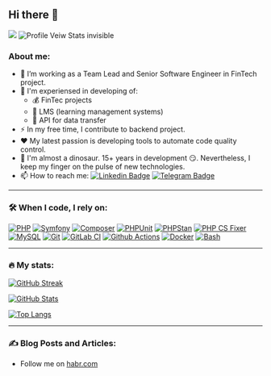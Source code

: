 ## Hi there 👋


![](https://hit.yhype.me/github/profile?user_id=8513062)
![Profile Veiw Stats invisible](https://komarev.com/ghpvc/?username=Aeliot-Tm&style=pixel)
<!-- ![Profile Veiw Stats visible ](https://komarev.com/ghpvc/?username=Aeliot-Tm&color=999999&text_color=999999&label_color=999999) -->

### About me:
- :telescope: I’m working as a Team Lead and Senior Software Engineer in FinTech project.
- 💪 I'm experiensed in developing of:
  - 💰 FinTec projects 
  - 🏫 LMS (learning management systems)
  - 💢 API for data transfer
- :zap: In my free time, I contribute to backend project.
- ❤ My latest passion is developing tools to automate code quality control.
- :seedling: I'm almost a dinosaur. 15+ years in development 😏. Nevertheless, I keep my finger on the pulse of new technologies.
- :mailbox: How to reach me:
  [![Linkedin Badge](https://img.shields.io/badge/Anatoly_Melnikov-2CA5E0?style=flat&logo=Linkedin&logoColor=white)](https://www.linkedin.com/in/anatoliy-melnikov/)
  [![Telegram Badge](https://img.shields.io/badge/aeliot-2CA5E0?style=flat-squeare&logo=telegram&logoColor=white)](https://t.me/aetoliy)

---

### :hammer_and_wrench: When I code, I rely on:

[![PHP](https://img.shields.io/badge/-PHP-777bb3?style=flat-square&logo=php&logoColor=white)](https://www.php.net/)
[![Symfony](https://img.shields.io/badge/-Symfony-black?style=flat-square&logo=symfony&logoColor=white)](https://symfony.com/)
[![Composer](https://img.shields.io/badge/-Composer-6F4F28?style=flat-square&logo=composer&logoColor=white)](https://getcomposer.org/)
[![PHPUnit](https://img.shields.io/badge/-PHPUnit-black?style=flat-square&logo=phpunit&logoColor=white)](https://phpunit.de/)
[![PHPStan](https://img.shields.io/badge/-PHPStan-black?style=flat-square&logo=phpstan&logoColor=white)](https://phpstan.org/)
[![PHP CS Fixer](https://img.shields.io/badge/-PHP_CS_Fixer-black?style=flat-square&logo=phpcsfixer&logoColor=white)](https://github.com/PHP-CS-Fixer/PHP-CS-Fixer)
[![MySQL](https://img.shields.io/badge/-MySQL-13aa52?style=flat-square&logo=MySQL&logoColor=white)](https://www.mysql.com/)
[![Git](https://img.shields.io/badge/-Git-F05032?style=flat-square&logo=git&logoColor=white)](https://git-scm.com/)
[![GitLab CI](https://img.shields.io/badge/-GitLab_CI-orange?style=flat-square&logo=gitlab&logoColor=white)](https://docs.gitlab.com/ee/ci/)
[![Github Actions](https://img.shields.io/badge/-Github_Actions-black?style=flat-square&logo=github&logoColor=white)](https://github.com/features/actions)
[![Docker](https://img.shields.io/badge/-Docker-46a2f1?style=flat-square&logo=docker&logoColor=white)](https://docker.com/)
[![Bash](https://img.shields.io/badge/-Bash-3D642D?style=flat-square&logo=bash&logoColor=white)](https://en.wikipedia.org/wiki/Bash_(Unix_shell))

---

### 🔥 My stats:

[![GitHub Streak](http://github-readme-streak-stats.herokuapp.com?user=Aeliot-Tm)](https://git.io/streak-stats)

[![GitHub Stats](https://github-readme-stats.vercel.app/api?username=aeliot-tm&show_icons=true&text_bold=false&icon_color=fb8c00)](https://github.com/Aeliot-Tm)

[![Top Langs](https://github-readme-stats.vercel.app/api/top-langs/?username=Aeliot-Tm)](https://github.com/anuraghazra/github-readme-stats)


---

### :writing_hand: Blog Posts and Articles:

- Follow me on [habr.com](https://habr.com/ru/users/Aeliot/publications/articles/)

<!--
**Aeliot-Tm/Aeliot-Tm** is a ✨ _special_ ✨ repository because its `README.md` (this file) appears on your GitHub profile.

Here are some ideas to get you started:

- 🔭 I’m currently working on ...
- 🌱 I’m currently learning ...
- 👯 I’m looking to collaborate on ...
- 🤔 I’m looking for help with ...
- 💬 Ask me about ...
- 📫 How to reach me: ...
- 😄 Pronouns: ...
- ⚡ Fun fact: ...
-->
